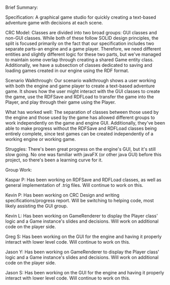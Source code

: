 Brief Summary:

Specification: A graphical game studio for quickly creating a text-based adventure game with decisions at each scene.

CRC Model: Classes are divided into two broad groups: GUI classes and non-GUI classes. While both of these follow SOLID design principles, the split is focused primarily on the fact that our specification includes two separate parts-an engine and a game player. Therefore, we need different entities and slightly different logic for these two parts, but we've managed to maintain some overlap through creating a shared Game entity class. Additionally, we have a subsection of classes dedicated to saving and loading games created in our engine using the RDF format.

Scenario Walkthrough: Our scenario walkthrough shows a user working with both the engine and game player to create a text-based adventure game. It shows how the user might interact with the GUI classes to create the game, use the RDFSave and RDFLoad to transfer the game into the Player, and play through their game using the Player.

What has worked well: The separation of classes between those used by the engine and those used by the game has allowed different groups to work independently on the game and engine GUI. Additionally, they've been able to make progress without the RDFSave and RDFLoad classes being entirely complete, since test games can be created independently of a working engine or working game.

Struggles: There's been great progress on the engine's GUI, but it's still slow going. No one was familiar with javaFX (or other java GUI) before this project, so there's been a learning curve for it.

Group Work:

Kaspar P:
Has been working on RDFSave and RDFLoad classes, as well as general implementation of .trig files. Will continue to work on this.

Kevin P:
Has been working on CRC Design and writing specifications/progress report. Will be switching to helping code, most likely assisting the GUI group.

Kevin L:
Has been working on GameRenderer to display the Player class' logic and a Game instance's slides and decisions. Will work on additional code on the player side.

Greg S:
Has been working on the GUI for the engine and having it properly interact with lower level code. Will continue to work on this.

Jason Y:
Has been working on GameRenderer to display the Player class' logic and a Game instance's slides and decisions. Will work on additional code on the player side.

Jason S:
Has been working on the GUI for the engine and having it properly interact with lower level code. Will continue to work on this.